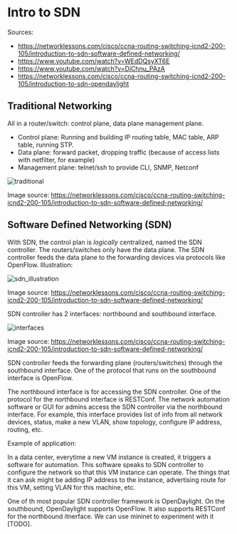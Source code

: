# Intro to SDN

Sources:

- https://networklessons.com/cisco/ccna-routing-switching-icnd2-200-105/introduction-to-sdn-software-defined-networking/
- https://www.youtube.com/watch?v=WEdDQsyXT6E
- https://www.youtube.com/watch?v=DiChnu_PAzA
- https://networklessons.com/cisco/ccna-routing-switching-icnd2-200-105/introduction-to-sdn-opendaylight

## Traditional Networking

All in a router/switch: control plane, data plane management plane.

- Control plane: Running and building IP routing table, MAC table, ARP table, running STP. 
- Data plane: forward packet, dropping traffic (because of access lists with netfilter, for example)
- Management plane: telnet/ssh to provide CLI, SNMP, Netconf

![traditional](https://cdn.networklessons.com/wp-content/uploads/2014/10/xcontrol-vs-data-plane.png.pagespeed.ic.wAd7DuCXqu.webp)

Image source: https://networklessons.com/cisco/ccna-routing-switching-icnd2-200-105/introduction-to-sdn-software-defined-networking/

## Software Defined Networking (SDN)

With SDN, the control plan is *logically* centralized, named the SDN controller. The routers/switches only have the data plane. The SDN controller feeds the data plane to the forwarding devices via protocols like OpenFlow. Illustration:

![sdn_illustration](https://cdn.networklessons.com/wp-content/uploads/2016/09/xsdn-controller-data-plane-switches.png.pagespeed.ic.gi8AY0r2-_.webp)

Image source: https://networklessons.com/cisco/ccna-routing-switching-icnd2-200-105/introduction-to-sdn-software-defined-networking/

SDN controller has 2 interfaces: northbound and southbound interface.

![interfaces](https://cdn.networklessons.com/wp-content/uploads/2016/09/xsdn-controller-northbound-southbound.png.pagespeed.ic.JgyV1neHAT.webp)

Image source: https://networklessons.com/cisco/ccna-routing-switching-icnd2-200-105/introduction-to-sdn-software-defined-networking/

SDN controller feeds the forwarding plane (routers/switches) through the southbound interface. One of the protocol that runs on the southbound interface is OpenFlow.

The northbound interface is for accessing the SDN controller. One of the protocol for the northbound interface is RESTConf. The network automation software or GUI for admins access the SDN controller via the northbound interface. For example, this interface provides list of info from all network devices, status, make a new VLAN, show topology, configure IP address, routing, etc.

Example of application:

In a data center, everytime a new VM instance is created, it triggers a software for automation. This software speaks to SDN controller to configure the network so that this VM instance can operate. The things that it can ask might be adding IP address to the instance, advertising route for this VM, setting VLAN for this machine, etc.

One of th most popular SDN controller framework is OpenDaylight. On the southbound, OpenDaylight supports OpenFlow. It also supports RESTConf for the northbound itnerface. We can use mininet to experiment with it [TODO].